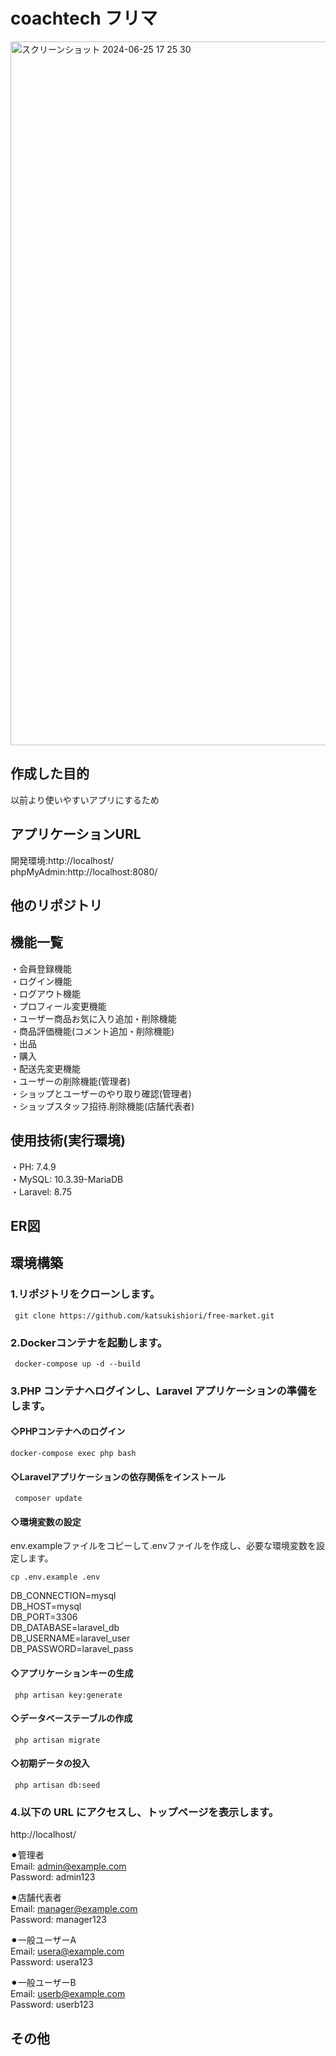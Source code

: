 # coachtech フリマ 
<img width="1126" alt="スクリーンショット 2024-06-25 17 25 30" src="https://github.com/katsukishiori/free-market/assets/145991391/af6fd6d5-4aa7-4050-9ccf-bb239ad80b88">  
 
## 作成した目的  
以前より使いやすいアプリにするため
## アプリケーションURL  
開発環境:http://localhost/  
phpMyAdmin:http://localhost:8080/  
## 他のリポジトリ  
## 機能一覧  
・会員登録機能  
・ログイン機能  
・ログアウト機能  
・プロフィール変更機能  
・ユーザー商品お気に入り追加・削除機能  
・商品評価機能(コメント追加・削除機能)  
・出品  
・購入  
・配送先変更機能  
・ユーザーの削除機能(管理者)  
・ショップとユーザーのやり取り確認(管理者)  
・ショップスタッフ招待.削除機能(店舗代表者)  
  
## 使用技術(実行環境)  
・PH: 7.4.9  
・MySQL: 10.3.39-MariaDB  
・Laravel: 8.75  

## ER図  
## 環境構築  
### 1.リポジトリをクローンします。    
     git clone https://github.com/katsukishiori/free-market.git        
  
### 2.Dockerコンテナを起動します。  
     docker-compose up -d --build      
  
### 3.PHP コンテナへログインし、Laravel アプリケーションの準備をします。  
  #### ◇PHPコンテナへのログイン
    docker-compose exec php bash    
  
  #### ◇Laravelアプリケーションの依存関係をインストール  
     composer update    

  #### ◇環境変数の設定
  env.exampleファイルをコピーして.envファイルを作成し、必要な環境変数を設定します。  
    
    cp .env.example .env   
    
  DB_CONNECTION=mysql  
  DB_HOST=mysql  
  DB_PORT=3306  
  DB_DATABASE=laravel_db  
  DB_USERNAME=laravel_user  
  DB_PASSWORD=laravel_pass  
    
  #### ◇アプリケーションキーの生成  
     php artisan key:generate        

  #### ◇データベーステーブルの作成   
     php artisan migrate      

  #### ◇初期データの投入  
     php artisan db:seed     

### 4.以下の URL にアクセスし、トップページを表示します。  
http://localhost/  
  
  ⚫︎管理者  
    Email: admin@example.com  
    Password: admin123  
    
  ⚫︎店舗代表者    
    Email: manager@example.com  
    Password: manager123  
      
  ⚫︎一般ユーザーA  
    Email: usera@example.com  
    Password: usera123  
      
  ⚫︎一般ユーザーB    
    Email: userb@example.com    
    Password: userb123 
    
  

  

## その他


